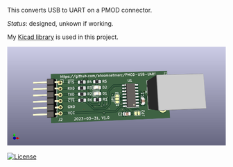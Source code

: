 This converts USB to UART on a PMOD connector.

*Status*: designed, unkown if working.

My [Kicad library](https://github.com/atoomnetmarc/ATOOMNETKICAD) is used in this project.

![](Kicad/PMOD%20USB%20UART-render.png)

[![License](https://img.shields.io/badge/License-Apache%202.0-blue.svg)](https://opensource.org/licenses/Apache-2.0)
